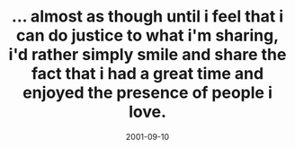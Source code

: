 ---
layout: base.njk
title : '... almost as though until i feel that i can do justice to what i&#39;m sharing, i&#39;d rather simply smile and share the fact that i had a great time and enjoyed the presence of people i love.' 
view_title : '... almost as though until i feel that i can do justice to what i&#39;m sharing, i&#39;d rather simply smile and share the fact that i had a great time and enjoyed the presence of people i love.' 
year : '2001' 
date : '2001-09-10' 
img_file : '/drawing/simplysmile.png' 
html_file : 'simplysmile' 
next_html : 'andthenwe.html' 
year_order : '190' 
permalink : "title/{{html_file}}.html"
---
